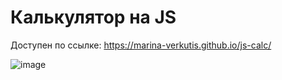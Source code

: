 # Калькулятор на JS

Доступен по ссылке: https://marina-verkutis.github.io/js-calc/

![image](https://github.com/marina-verkutis/js-calc/assets/124586787/8b85f087-d75a-4743-9e85-01a4048c5c48)
